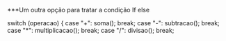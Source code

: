 ***Um outra opção para tratar a condição If else

  switch (operacao) {
    case "+":
      soma();
      break;
    case "-":
      subtracao();
      break;
    case "*":
      multiplicacao();
      break;
    case "/":
      divisao();
      break;
